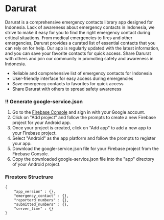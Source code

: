 # Darurat
Darurat is a comprehensive emergency contacts library app designed for Indonesia. Lack of awareness about emergency contacts in Indonesia, we strive to make it easy for you to find the right emergency contact during critical situations. From medical emergencies to fires and other emergencies, Darurat provides a curated list of essential contacts that you can rely on for help. Our app is regularly updated with the latest information, and you can save your favorite contacts for quick access. Share Darurat with others and join our community in promoting safety and awareness in Indonesia.

-   Reliable and comprehensive list of emergency contacts for Indonesia
-   User-friendly interface for easy access during emergencies
-   Save emergency contacts to favorites for quick access
-   Share Darurat with others to spread safety awareness

### ‼️ Generate google-service.json
 1. Go to the [Firebase Console](https://console.firebase.google.com/) and sign in with your Google account.
 2.   Click on "Add project" and follow the prompts to create a new Firebase project for your Android app.
 3.   Once your project is created, click on "Add app" to add a new app to your Firebase project.
 4.   Select "Android" as the app platform and follow the prompts to register your app.
 5.   Download the google-service.json file for your Firebase project from the Firebase Console.
 6.   Copy the downloaded google-service.json file into the "app" directory of your Android project.

### Firestore Structrure

    {
	    "app_version" : {},
	    "emergency_contact" : {},
	    "reporterd_numbers" : {},
	    "submitted_numbers" : {},
	    "server_time" : {}
    }
